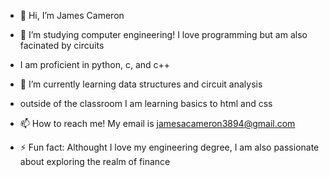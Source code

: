 - 👋 Hi, I’m James Cameron
  
- 👀 I’m studying computer engineering! I love programming but am also facinated by circuits
  
- I am proficient in python, c, and c++
  
- 🌱 I’m currently learning data structures and circuit analysis

- outside of the classroom I am learning basics to html and css

- 📫 How to reach me! My email is jamesacameron3894@gmail.com
  
- ⚡ Fun fact: Althought I love my engineering degree, I am also passionate about exploring the realm of finance
